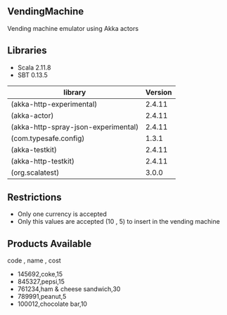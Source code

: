 ## VendingMachine
Vending machine emulator using Akka actors



## Libraries

* Scala 2.11.8
* SBT 0.13.5

|   library        |   Version         |
|   -------------    |   -------------   |
|   (akka-http-experimental)                                                    |   2.4.11 |
|   (akka-actor)                                                                |   2.4.11 |
|   (akka-http-spray-json-experimental)                                         |   2.4.11 |
|   (com.typesafe.config)                                                       |   1.3.1  |
|   (akka-testkit)                                                              |   2.4.11 |
|   (akka-http-testkit)                                                         |   2.4.11 |
|   (org.scalatest)                                                             |   3.0.0  |


## Restrictions

  - Only one currency is accepted
  - Only this values are accepted (10 , 5) to insert in the vending machine


## Products Available

code , name , cost

 - 145692,coke,15
 - 845327,pepsi,15
 - 761234,ham & cheese sandwich,30
 - 789991,peanut,5
 - 100012,chocolate bar,10

